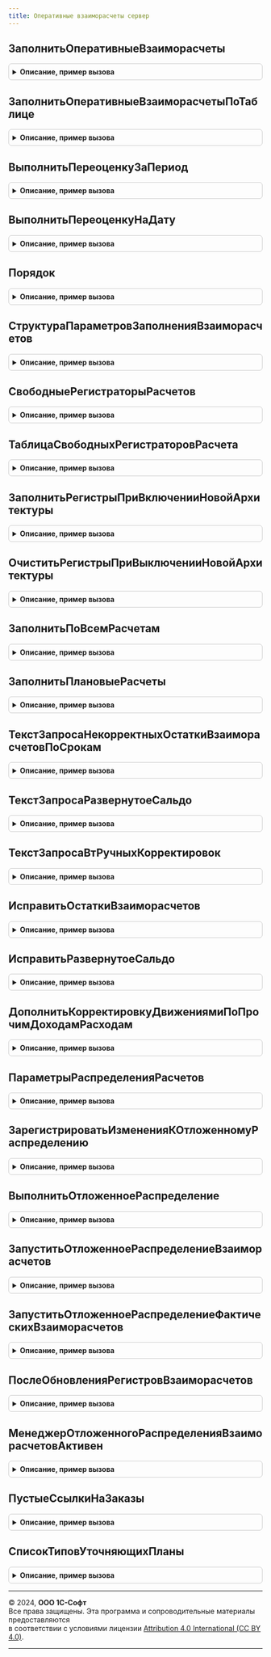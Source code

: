 ```yaml
---
title: Оперативные взаиморасчеты сервер
---
```



## ЗаполнитьОперативныеВзаиморасчеты
<details style="margin: 1em 0; padding: 0.5em; border: 1px solid #ccc; border-radius: 6px;">

<summary style="font-weight: bold; cursor: pointer;">Описание, пример вызова</summary>

```bsl

// Выполняет заполнение регистров взаиморасчетов в новой архитектуре по переданной структуре параметров.
//
// Параметры:
//	ОсновныеПараметры - Структура, ТаблицаЗначений - Параметры пересчета, см. СтруктураПараметровЗаполненияВзаиморасчетов
//	ДополнительныеСвойстваПроведения - Структура
//
Процедура ЗаполнитьОперативныеВзаиморасчеты(ОсновныеПараметры, ДополнительныеСвойстваПроведения = Неопределено) Экспорт
```

Пример вызова
```bsl
ОперативныеВзаиморасчетыСервер.ЗаполнитьОперативныеВзаиморасчеты(ОсновныеПараметры, ДополнительныеСвойстваПроведения);
```
</details>

## ЗаполнитьОперативныеВзаиморасчетыПоТаблице
<details style="margin: 1em 0; padding: 0.5em; border: 1px solid #ccc; border-radius: 6px;">

<summary style="font-weight: bold; cursor: pointer;">Описание, пример вызова</summary>

```bsl

//Вызывает пересчет измененных и связанных расчетов по таблице заданий.
//
// Параметры:
//	Параметры - см. ПараметрыРаспределенияРасчетов
//	ДополнительныеСвойства - Структура - Дополнительные свойства проведения.
//
Процедура ЗаполнитьОперативныеВзаиморасчетыПоТаблице(Параметры, ДополнительныеСвойства = Неопределено) Экспорт
```

Пример вызова
```bsl
ОперативныеВзаиморасчетыСервер.ЗаполнитьОперативныеВзаиморасчетыПоТаблице(Параметры, ДополнительныеСвойства);
```
</details>

## ВыполнитьПереоценкуЗаПериод
<details style="margin: 1em 0; padding: 0.5em; border: 1px solid #ccc; border-radius: 6px;">

<summary style="font-weight: bold; cursor: pointer;">Описание, пример вызова</summary>

```bsl

//Пересчитывает все курсовые разницы за указанный период.
//
// Параметры:
//	МассивОрганизаций - Массив из СправочникСсылка.Организации- Перечень организаций по которым необходимо выполнить переоценку.
//	НачалоПериода - Дата - Начало периода пересчета курсовых разниц.
//	КонецПериода - Дата - Конец периода пересчета курсовых разниц.
//  Параметры - см. ПараметрыПереоценки
//
Процедура ВыполнитьПереоценкуЗаПериод(МассивОрганизаций, Знач НачалоПериода, Знач КонецПериода, Параметры) Экспорт
```

Пример вызова
```bsl
ОперативныеВзаиморасчетыСервер.ВыполнитьПереоценкуЗаПериод(МассивОрганизаций, НачалоПериода, КонецПериода, Параметры) 
```
</details>

## ВыполнитьПереоценкуНаДату
<details style="margin: 1em 0; padding: 0.5em; border: 1px solid #ccc; border-radius: 6px;">

<summary style="font-weight: bold; cursor: pointer;">Описание, пример вызова</summary>

```bsl

//Добавляет записи переоценки на одну дату.
//
// Параметры:
//	МассивОрганизаций - Массив из СправочникСсылка.Организации - Перечень организаций по которым необходимо выполнить переоценку.
//	Период - Дата - Дата, на конец которой необходимо выполнить переоценку.
//  Параметры - см. ПараметрыПереоценки
//
Процедура ВыполнитьПереоценкуНаДату(МассивОрганизаций, Период, Параметры) Экспорт
```

Пример вызова
```bsl
ОперативныеВзаиморасчетыСервер.ВыполнитьПереоценкуНаДату(МассивОрганизаций, Период, Параметры) 
```
</details>

## Порядок
<details style="margin: 1em 0; padding: 0.5em; border: 1px solid #ccc; border-radius: 6px;">

<summary style="font-weight: bold; cursor: pointer;">Описание, пример вызова</summary>

```bsl

//Возвращает строковый порядок документа по переданным параметрам.
//
// Параметры:
// 	Дата - Дата - Дата по которой нужно сделать строковый порядок.
// 	Номер - Строка - Номер документа.
// 	ТипДокумента - Тип - Тип ссылки документа.
// 	Вид - Строка - 1 Заказы, график исполнения договора.
//									2 Накладные;
//									3 Корректировки реализации в минус;
//									4 Оплаты, возвраты.
// 	Тип - Строка,Число - см. НомерТипа.
// Возвращаемое значение:
// 	Строка - Описание
Функция Порядок(Дата, Номер, ТипДокумента, Вид, Тип = Неопределено) Экспорт
```

Пример вызова
```bsl
Результат = ОперативныеВзаиморасчетыСервер.Порядок(Дата, Номер, ТипДокумента, Вид, Тип);
```
</details>

## СтруктураПараметровЗаполненияВзаиморасчетов
<details style="margin: 1em 0; padding: 0.5em; border: 1px solid #ccc; border-radius: 6px;">

<summary style="font-weight: bold; cursor: pointer;">Описание, пример вызова</summary>

```bsl

// Возвращает структуру параметров, необходимых для заполнения регистров взаиморасчетов в новой архитектуре.
//
// Возвращаемое значение:
//  Структура - Структура параметров заполнения взаиморасчетов:
// * ОбъектРасчетов - СправочникСсылка.ОбъектыРасчетов - объект расчетов, в рамках которого происходит распределение взаиморасчетов.
// * АналитикаУчетаПоПартнерам - СправочникСсылка.КлючиАналитикиУчетаПоПартнерам - аналитика, в рамках которой происходит распределение взаиморасчетов.
// * ВалютаРасчетов - СправочникСсылка.Валюты - Валюта взаиморасчетов.
// * ЭтоРасчетыСКлиентами - Булево - Определяет регистры для заполнения - с клиентами или с поставщиками.
// * ПорядокФакт - Строка - Момент времени начиная с которого необходимо выполнить распределение, подробнее в ОперативныеВзаиморасчетыСервер.Порядок().
// * ПорядокПлан - Строка - Момент времени начиная с которого необходимо выполнить распределение, подробнее в ОперативныеВзаиморасчетыСервер.Порядок().
// * НачальноеЗаполнение - Булево - Истина, если это начальное заполнение.
// * Регистратор - ДокументСсылка, Неопределено - Документ регистратор, инициировавший распределение.
// * ДополнительныеСвойстваПроведения - Структура - Структура дополнительных свойств проведения, транслируемая из регистров накопления РасчетыСКлиентами РасчетыСПоставщиками:
// ** МенеджерВременныхТаблиц - МенеджерВременныхТаблиц - Дополняется таблицей сформированных движений для дальнейшего использования в регл и упр учете
// * ЗаписыватьИзменения - Булево - Ложь, если требуется получить таблицу сформированных движений без записи документов.
Функция СтруктураПараметровЗаполненияВзаиморасчетов() Экспорт
```

Пример вызова
```bsl
Результат = ОперативныеВзаиморасчетыСервер.СтруктураПараметровЗаполненияВзаиморасчетов() 
```
</details>

## СвободныеРегистраторыРасчетов
<details style="margin: 1em 0; padding: 0.5em; border: 1px solid #ccc; border-radius: 6px;">

<summary style="font-weight: bold; cursor: pointer;">Описание, пример вызова</summary>

```bsl

//Возвращает таблицу служебных документов РегистраторРасчетов для перезаписи по переданным параметрам.
//
// Параметры:
//	Параметры - Структура - Описание:
//		* ОбъектРасчетов - ОпределяемыйТип.ОбъектРасчетов - Объект расчетов.
//		* АналитикаУчетаПоПартнерам - СправочникСсылка.КлючиАналитикиУчетаПоПартнерам - Аналитика взаиморасчетов.
//		* Валюта - СправочникСсылка.Валюты - Валюта взаиморасчетов.
//		* ЭтоРасчетыСКлиентами - Булево - это расчеты с клиентами, а не с поставщиками.
//		* Организация - Неопределено, СправочникСсылка.Организации - Организация расчета.
//	ИмяТаблицы - Строка - Имя регистра накопления, по которому определятся свободный регистратор или нет.
//	КоличествоЗаписей - Число - Количество записей для последующей записи в регистр.
//	ТаблицаСвободныхРегистраторов - см. ТаблицаСвободныхРегистраторовРасчета.
//
// Возвращаемое значение:
//	ТаблицаЗначений - таблица со следующими колонками:
//		* Ссылка - ДокументСсылка.РегистраторРасчетов - найденный служебный документ;
//		* ТребуетсяОчистка - Булево - У данного документа есть движения в переданной таблице.
//
Функция СвободныеРегистраторыРасчетов(Параметры, ИмяТаблицы, КоличествоЗаписей, ТаблицаСвободныхРегистраторов) Экспорт
```

Пример вызова
```bsl
Результат = ОперативныеВзаиморасчетыСервер.СвободныеРегистраторыРасчетов(Параметры, ИмяТаблицы, КоличествоЗаписей, ТаблицаСвободныхРегистраторов));
```
</details>

## ТаблицаСвободныхРегистраторовРасчета
<details style="margin: 1em 0; padding: 0.5em; border: 1px solid #ccc; border-radius: 6px;">

<summary style="font-weight: bold; cursor: pointer;">Описание, пример вызова</summary>

```bsl

// Таблица свободных регистраторов расчета.
//
// Параметры:
//	Параметры - Структура - Описание:
//		* ОбъектРасчетов - ОпределяемыйТип.ОбъектРасчетов - Объект расчетов.
//		* АналитикаУчетаПоПартнерам - СправочникСсылка.КлючиАналитикиУчетаПоПартнерам - Аналитика взаиморасчетов.
//		* Валюта - СправочникСсылка.Валюты - Валюта взаиморасчетов.
//		* ЭтоРасчетыСКлиентами - Булево - это расчеты с клиентами, а не с поставщиками.
//		* Организация - Неопределено, СправочникСсылка.Организации - Организация расчета.
//
// Возвращаемое значение:
//	ТаблицаЗначений - таблица со следующими колонками:
//		* ИмяТаблицы - Строка - Имя регистра накопления;
//		* Ссылка - ДокументСсылка.РегистраторРасчетов - найденный служебный документ;
//		* ТребуетсяОчистка - Булево - У данного документа есть движения в переданной таблице.
//
//
Функция ТаблицаСвободныхРегистраторовРасчета(Параметры) Экспорт
```

Пример вызова
```bsl
Результат = ОперативныеВзаиморасчетыСервер.ТаблицаСвободныхРегистраторовРасчета(Параметры));
```
</details>

## ЗаполнитьРегистрыПриВключенииНовойАрхитектуры
<details style="margin: 1em 0; padding: 0.5em; border: 1px solid #ccc; border-radius: 6px;">

<summary style="font-weight: bold; cursor: pointer;">Описание, пример вызова</summary>

```bsl

//Выполняет первоначальное заполнение регистров новой архитектуры
//
// Параметры:
//	Параметры - Структура - параметры обработчика ожидания
//	УникальныйИдентификатор - УникальныйИдентификатор - идентификатор обработчика ожидания.
//
Процедура ЗаполнитьРегистрыПриВключенииНовойАрхитектуры(Параметры, УникальныйИдентификатор) Экспорт
```

Пример вызова
```bsl
ОперативныеВзаиморасчетыСервер.ЗаполнитьРегистрыПриВключенииНовойАрхитектуры(Параметры, УникальныйИдентификатор) 
```
</details>

## ОчиститьРегистрыПриВыключенииНовойАрхитектуры
<details style="margin: 1em 0; padding: 0.5em; border: 1px solid #ccc; border-radius: 6px;">

<summary style="font-weight: bold; cursor: pointer;">Описание, пример вызова</summary>

```bsl

//Очищает новые регистры расчетов в транзакции с блокировкой всех расчетов.
Процедура ОчиститьРегистрыПриВыключенииНовойАрхитектуры(Параметры = Неопределено, УникальныйИдентификатор = Неопределено) Экспорт
```

Пример вызова
```bsl
ОперативныеВзаиморасчетыСервер.ОчиститьРегистрыПриВыключенииНовойАрхитектуры(Параметры, УникальныйИдентификатор);
```
</details>

## ЗаполнитьПоВсемРасчетам
<details style="margin: 1em 0; padding: 0.5em; border: 1px solid #ccc; border-radius: 6px;">

<summary style="font-weight: bold; cursor: pointer;">Описание, пример вызова</summary>

```bsl

//Заполнение новых регистров по всем объектам расчетов.
Процедура ЗаполнитьПоВсемРасчетам(НачальноеЗаполнение = Ложь) Экспорт
```

Пример вызова
```bsl
ОперативныеВзаиморасчетыСервер.ЗаполнитьПоВсемРасчетам(НачальноеЗаполнение);
```
</details>

## ЗаполнитьПлановыеРасчеты
<details style="margin: 1em 0; padding: 0.5em; border: 1px solid #ccc; border-radius: 6px;">

<summary style="font-weight: bold; cursor: pointer;">Описание, пример вызова</summary>

```bsl

//Заполнение новых регистров плановых оплат и отгрузок по всем объектам расчетов.
Процедура ЗаполнитьПлановыеРасчеты(ПараметрыВыполнения, АдресХранилища) Экспорт
```

Пример вызова
```bsl
ОперативныеВзаиморасчетыСервер.ЗаполнитьПлановыеРасчеты(ПараметрыВыполнения, АдресХранилища) 
```
</details>

## ТекстЗапросаНекорректныхОстаткиВзаиморасчетовПоСрокам
<details style="margin: 1em 0; padding: 0.5em; border: 1px solid #ccc; border-radius: 6px;">

<summary style="font-weight: bold; cursor: pointer;">Описание, пример вызова</summary>

```bsl

// Формирует текст запроса для поиска некорректных данных в расчетных регистрах.
//
// Параметры:
// 	ИмяВТ - Строка - Имя временной таблицы для помещения результата
// 	БезРучныхКорректировок - Булево - необходимость исключения из результата запроса Аналитик расчетов по партнерам
// 	                                  и Объектов расчетов, по которым введены ручные корректировки регистров.
// Возвращаемое значение:
// 	Строка - Текст запроса
Функция ТекстЗапросаНекорректныхОстаткиВзаиморасчетовПоСрокам(ИмяВТ = "", БезРучныхКорректировок = Истина) Экспорт
```

Пример вызова
```bsl
Результат = ОперативныеВзаиморасчетыСервер.ТекстЗапросаНекорректныхОстаткиВзаиморасчетовПоСрокам(ИмяВТ, БезРучныхКорректировок);
```
</details>

## ТекстЗапросаРазвернутоеСальдо
<details style="margin: 1em 0; padding: 0.5em; border: 1px solid #ccc; border-radius: 6px;">

<summary style="font-weight: bold; cursor: pointer;">Описание, пример вызова</summary>

```bsl

// Формирует текст запроса для поиска записей с развернутым сальдо в расчетных регистрах.
//
// Параметры:
// 	ИмяВТ - Строка - Имя временной таблицы для помещения результата
// 	БезРучныхКорректировок - Булево - необходимость исключения из результата запроса Аналитик расчетов по партнерам
// Возвращаемое значение:
// 	Строка - Текст запроса
Функция ТекстЗапросаРазвернутоеСальдо(ИмяВт = "", БезРучныхКорректировок = Истина) Экспорт
```

Пример вызова
```bsl
Результат = ОперативныеВзаиморасчетыСервер.ТекстЗапросаРазвернутоеСальдо(ИмяВт, БезРучныхКорректировок);
```
</details>

## ТекстЗапросаВтРучныхКорректировок
<details style="margin: 1em 0; padding: 0.5em; border: 1px solid #ccc; border-radius: 6px;">

<summary style="font-weight: bold; cursor: pointer;">Описание, пример вызова</summary>

```bsl

// Временная таблица для определения наличичия ручных корректировок регистров
// при проверке развернутого сальдо и некорректных остатков
//
// Возвращаемое значение:
//  Строка - Текст запроса
//
Функция ТекстЗапросаВтРучныхКорректировок() Экспорт
```

Пример вызова
```bsl
Результат = ОперативныеВзаиморасчетыСервер.ТекстЗапросаВтРучныхКорректировок());
```
</details>

## ИсправитьОстаткиВзаиморасчетов
<details style="margin: 1em 0; padding: 0.5em; border: 1px solid #ccc; border-radius: 6px;">

<summary style="font-weight: bold; cursor: pointer;">Описание, пример вызова</summary>

```bsl

// Исправление остатков по взаиморасчетам
//
// Параметры:
// 	Период - Дата - Период проверки, на начало месяца периода будут проверены остатки,
//		если они некорректные, то будет создана корректировка на конец предыдущего месяца.
//		Если на начало периода остатки в порядке, а на начало следующего месяца - нет, то будет запущен частичный пересчет расчетов.
// 	МассивОрганизаций - Массив - Массив организация, по которым требуется исправить остатки взаиморасчетов
Процедура ИсправитьОстаткиВзаиморасчетов(Период, ЗНАЧ МассивОрганизаций = Неопределено) Экспорт
```

Пример вызова
```bsl
ОперативныеВзаиморасчетыСервер.ИсправитьОстаткиВзаиморасчетов(Период, ЗНАЧ МассивОрганизаций);
```
</details>

## ИсправитьРазвернутоеСальдо
<details style="margin: 1em 0; padding: 0.5em; border: 1px solid #ccc; border-radius: 6px;">

<summary style="font-weight: bold; cursor: pointer;">Описание, пример вызова</summary>

```bsl

// Исправление развернутого сальдо по взаиморасчетам
//
// Параметры:
// 	Период - Дата - Период проверки, требуется указать конец месяца
// 	МассивОрганизаций - Массив - Массив организация, по которым требуется исправить развернутое сальдо взаиморасчетов
Процедура ИсправитьРазвернутоеСальдо(Период, ЗНАЧ МассивОрганизаций = Неопределено) Экспорт
```

Пример вызова
```bsl
ОперативныеВзаиморасчетыСервер.ИсправитьРазвернутоеСальдо(Период, ЗНАЧ МассивОрганизаций);
```
</details>

## ДополнитьКорректировкуДвижениямиПоПрочимДоходамРасходам
<details style="margin: 1em 0; padding: 0.5em; border: 1px solid #ccc; border-radius: 6px;">

<summary style="font-weight: bold; cursor: pointer;">Описание, пример вызова</summary>

```bsl

// Добавляет в движения данные по прочим доходам/расходам
//
// Параметры:
// 	КорректировкаОбъект - ДокументОбъект.КорректировкаРегистров - ДокументОбъект, с уже записанными движениями по расчетам.
Процедура ДополнитьКорректировкуДвижениямиПоПрочимДоходамРасходам(КорректировкаОбъект) Экспорт
```

Пример вызова
```bsl
ОперативныеВзаиморасчетыСервер.ДополнитьКорректировкуДвижениямиПоПрочимДоходамРасходам(КорректировкаОбъект) 
```
</details>

## ПараметрыРаспределенияРасчетов
<details style="margin: 1em 0; padding: 0.5em; border: 1px solid #ccc; border-radius: 6px;">

<summary style="font-weight: bold; cursor: pointer;">Описание, пример вызова</summary>

```bsl

// Возвращает структуру параметров необходимых для регистрации документа к отложенному распределению расчетов.
//
// Возвращаемое значение:
// 	Структура - Описание:
// * Регистратор - ДокументСсылка - Документ по которому необходимо зарегистрировать отложенные расчеты.
// * РасчетПлановФоновымЗаданием - Булево - Плановые расчеты заполняются фоновым заданием.
// * Загрузка - Булево - Значение флага ОбменДанными.Загрузка
// * РаспределениеСУчетомПриемников - Булево - При запуске распределения будут учтены связи объектов расчетов
// * ТаблицаИзменений - ТаблицаЗначений - Объекты расчетов по которым есть изменения:
//                                        ** ПорядокФакт - Строка.
//                                        ** ПорядокПлан - Строка.
//                                        ** АналитикаУчетаПоПартнерам - СправочникСсылка.КлючиАналитикиУчетаПоПартнерам.
//                                        ** ОбъектРасчетов - СправочникСсылка.ОбъектыРасчетов.
//                                        ** ПоДаннымОбъектаРасчетовИсточника - Булево - Истина, если движение заполняется из приемника.
//                                        ** ВалютаРасчетов - СправочникСсылка.Валюты.
Функция ПараметрыРаспределенияРасчетов() Экспорт
```

Пример вызова
```bsl
Результат = ОперативныеВзаиморасчетыСервер.ПараметрыРаспределенияРасчетов() 
```
</details>

## ЗарегистрироватьИзмененияКОтложенномуРаспределению
<details style="margin: 1em 0; padding: 0.5em; border: 1px solid #ccc; border-radius: 6px;">

<summary style="font-weight: bold; cursor: pointer;">Описание, пример вызова</summary>

```bsl

// Регистрирует объекты расчетов для отложенного расчета по срокам и планом
//
// Параметры:
// 	Параметры - см. ПараметрыРаспределенияРасчетов
Процедура ЗарегистрироватьИзмененияКОтложенномуРаспределению(Параметры) Экспорт
```

Пример вызова
```bsl
ОперативныеВзаиморасчетыСервер.ЗарегистрироватьИзмененияКОтложенномуРаспределению(Параметры) 
```
</details>

## ВыполнитьОтложенноеРаспределение
<details style="margin: 1em 0; padding: 0.5em; border: 1px solid #ccc; border-radius: 6px;">

<summary style="font-weight: bold; cursor: pointer;">Описание, пример вызова</summary>

```bsl

// Выполняет распределение расчетов по текущим заданиям к распределению в регистре ЗаданияКРаспределениюРасчетов
//
// Параметры:
// 	Параметры - Структура, Неопределено - В структуре передается таблица заданий для распределения:
// 	 *ДанныеКОтработке - см. ДанныеДляОбработки.
// 	АдресРезультата - Строка - адрес временного хранилища, в которое будет помещен результат работы процедуры.
Процедура ВыполнитьОтложенноеРаспределение(Параметры = Неопределено, АдресРезультата = Неопределено) Экспорт
```

Пример вызова
```bsl
ОперативныеВзаиморасчетыСервер.ВыполнитьОтложенноеРаспределение(Параметры, АдресРезультата);
```
</details>

## ЗапуститьОтложенноеРаспределениеВзаиморасчетов
<details style="margin: 1em 0; padding: 0.5em; border: 1px solid #ccc; border-radius: 6px;">

<summary style="font-weight: bold; cursor: pointer;">Описание, пример вызова</summary>

```bsl

// Запускает распределение плановых расчетов по текущим заданиям к распределению в регистре ЗаданияКРаспределениюРасчетов
// в фоновом задании.
//
// Параметры:
// 	РаспределитьФактическиеРасчеты - Булево - Истина, запуск распределения фактических расчетов
//
Процедура ЗапуститьОтложенноеРаспределениеВзаиморасчетов(РаспределитьФактическиеРасчеты = Ложь) Экспорт
```

Пример вызова
```bsl
ОперативныеВзаиморасчетыСервер.ЗапуститьОтложенноеРаспределениеВзаиморасчетов(РаспределитьФактическиеРасчеты);
```
</details>

## ЗапуститьОтложенноеРаспределениеФактическихВзаиморасчетов
<details style="margin: 1em 0; padding: 0.5em; border: 1px solid #ccc; border-radius: 6px;">

<summary style="font-weight: bold; cursor: pointer;">Описание, пример вызова</summary>

```bsl

// Запускает распределение фактических расчетов по текущим заданиям к распределению в регистре ЗаданияКРаспределениюРасчетов
// в фоновом задании.
//
// Метод предназначен для вызова из регламентного задания.
//
Процедура ЗапуститьОтложенноеРаспределениеФактическихВзаиморасчетов() Экспорт
```

Пример вызова
```bsl
ОперативныеВзаиморасчетыСервер.ЗапуститьОтложенноеРаспределениеФактическихВзаиморасчетов() 
```
</details>

## ПослеОбновленияРегистровВзаиморасчетов
<details style="margin: 1em 0; padding: 0.5em; border: 1px solid #ccc; border-radius: 6px;">

<summary style="font-weight: bold; cursor: pointer;">Описание, пример вызова</summary>

```bsl

// Запускает отложенное распределение взаиморасчетов по срокам
Процедура ПослеОбновленияРегистровВзаиморасчетов() Экспорт
```

Пример вызова
```bsl
ОперативныеВзаиморасчетыСервер.ПослеОбновленияРегистровВзаиморасчетов() 
```
</details>

## МенеджерОтложенногоРаспределенияВзаиморасчетовАктивен
<details style="margin: 1em 0; padding: 0.5em; border: 1px solid #ccc; border-radius: 6px;">

<summary style="font-weight: bold; cursor: pointer;">Описание, пример вызова</summary>

```bsl

// Проверяет активность фонового задания по распределению расчетов.
//
// Возвращаемое значение:
//   Булево - Истина, если есть активные задания.
//
Функция МенеджерОтложенногоРаспределенияВзаиморасчетовАктивен() Экспорт
```

Пример вызова
```bsl
Результат = ОперативныеВзаиморасчетыСервер.МенеджерОтложенногоРаспределенияВзаиморасчетовАктивен() 
```
</details>

## ПустыеСсылкиНаЗаказы
<details style="margin: 1em 0; padding: 0.5em; border: 1px solid #ccc; border-radius: 6px;">

<summary style="font-weight: bold; cursor: pointer;">Описание, пример вызова</summary>

```bsl

// Пустые ссылки на заказы.
//
// Возвращаемое значение:
//  Массив из Тип - Пустые ссылки на заказы
Функция ПустыеСсылкиНаЗаказы() Экспорт
```

Пример вызова
```bsl
Результат = ОперативныеВзаиморасчетыСервер.ПустыеСсылкиНаЗаказы() 
```
</details>

## СписокТиповУточняющихПланы
<details style="margin: 1em 0; padding: 0.5em; border: 1px solid #ccc; border-radius: 6px;">

<summary style="font-weight: bold; cursor: pointer;">Описание, пример вызова</summary>

```bsl

Функция СписокТиповУточняющихПланы() Экспорт
```

Пример вызова
```bsl
Результат = ОперативныеВзаиморасчетыСервер.СписокТиповУточняющихПланы());
```
</details>

---

© 2024, **ООО 1С-Софт**  
Все права защищены. Эта программа и сопроводительные материалы предоставляются  
в соответствии с условиями лицензии [Attribution 4.0 International (CC BY 4.0)](https://creativecommons.org/licenses/by/4.0/legalcode).

---
